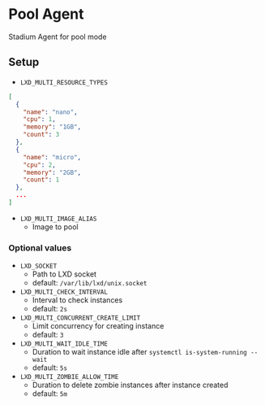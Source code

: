 # Pool Agent

Stadium Agent for pool mode

## Setup

- `LXD_MULTI_RESOURCE_TYPES`

```json
[
  {
    "name": "nano",
    "cpu": 1,
    "memory": "1GB",
    "count": 3
  },
  {
    "name": "micro",
    "cpu": 2,
    "memory": "2GB",
    "count": 1
  },
  ...
]
```

- `LXD_MULTI_IMAGE_ALIAS`
  - Image to pool

### Optional values

- `LXD_SOCKET`
    - Path to LXD socket
    - default: `/var/lib/lxd/unix.socket`
- `LXD_MULTI_CHECK_INTERVAL`
    - Interval to check instances
    - default: `2s`
- `LXD_MULTI_CONCURRENT_CREATE_LIMIT`
    - Limit concurrency for creating instance
    - default: `3`
- `LXD_MULTI_WAIT_IDLE_TIME`
    - Duration to wait instance idle after `systemctl is-system-running --wait`
    - default: `5s`
- `LXD_MULTI_ZOMBIE_ALLOW_TIME`
    - Duration to delete zombie instances after instance created
    - default: `5m`
